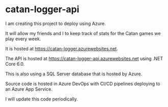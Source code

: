 # catan-logger-api

I am creating this project to deploy using Azure.

It will allow my friends and I to keep track of stats for the Catan games we play every week.

It is hosted at https://catan-logger.azurewebsites.net.

The API is hosted at https://catan-logger-api.azurewebsites.net using .NET Core 6.0. 

This is also using a SQL Server database that is hosted by Azure.

Source code is hosted in Azure DevOps with CI/CD pipelines deploying to an Azure App Service. 

I will update this code periodically.
